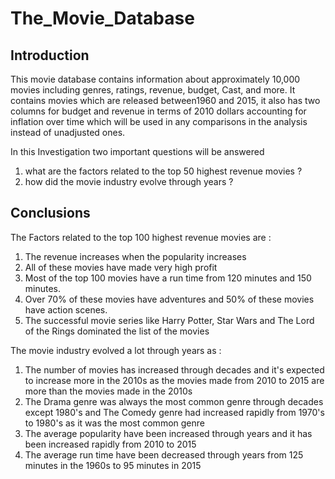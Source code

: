 # The_Movie_Database

##  Introduction
This movie database contains information about approximately 10,000 movies including genres, ratings, revenue, budget, Cast, and more. It contains movies which are released between1960 and 2015, it also has two columns for budget and revenue in terms of 2010 dollars accounting for inflation over time which will be used in any comparisons in the analysis instead of unadjusted ones.

In this Investigation two important questions will be answered

1. what are the factors related to the top 50 highest revenue movies ?
2. how did the movie industry evolve through years ?

##  Conclusions

The Factors related to the top 100 highest revenue movies are :

1. The revenue increases when the popularity increases
2. All of these movies have made very high profit
3. Most of the top 100 movies have a run time from 120 minutes and 150 minutes.
4. Over 70% of these movies have adventures and 50% of these movies have action scenes.
5. The successful movie series like Harry Potter, Star Wars and The Lord of the Rings dominated the list of the movies

The movie industry evolved a lot through years as :

1. The number of movies has increased through decades and it's expected to increase more in the 2010s as the movies made from 2010 to 2015 are more than the movies made in the 2010s
2. The Drama genre was always the most common genre through decades except 1980's and The Comedy genre had increased rapidly from 1970's to 1980's as it was the most common genre
3. The average popularity have been increased through years and it has been increased rapidly from 2010 to 2015
4. The average run time have been decreased through years from 125 minutes in the 1960s to 95 minutes in 2015
